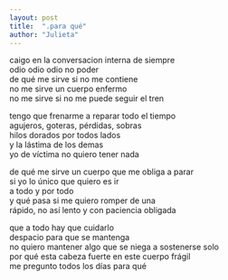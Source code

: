 ```yaml
---
layout: post
title:  ".para qué"
author: "Julieta"
---
```


caigo en la conversacion interna de siempre       
odio odio odio no poder       
de qué me sirve si no me contiene       
no me sirve un cuerpo enfermo       
no me sirve si no me puede seguir el tren

tengo que frenarme a reparar todo el tiempo       
agujeros, goteras, pérdidas, sobras        
hilos dorados por todos lados       
y la lástima de los demas       
yo de víctima no quiero tener nada

de qué me sirve un cuerpo que me obliga a parar       
si yo lo único que quiero es ir        
a todo y por todo        
y qué pasa si me quiero romper de una        
rápido, no así lento y con paciencia obligada       

que a todo hay que cuidarlo        
despacio para que se mantenga              
no quiero mantener algo que se niega a sostenerse solo       
por qué esta cabeza fuerte en este cuerpo frágil       
me pregunto todos los días para qué
